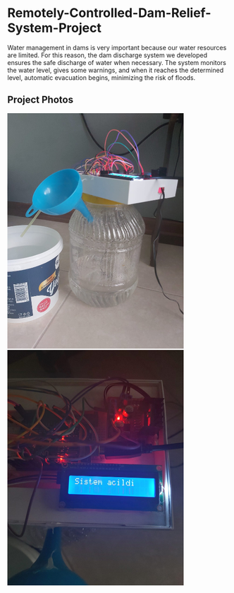 # Remotely-Controlled-Dam-Relief-System-Project
Water management in dams is very important because our water resources are limited. For this reason, the dam discharge system we developed ensures the safe discharge of water when necessary. The system monitors the water level, gives some warnings, and when it reaches the determined level, automatic evacuation begins, minimizing the risk of floods.

## Project Photos

<img src="/IMG-20240123-WA0005.jpg" alt="Description of Image 3" width="400"/> 
<img src="/IMG-20240123-WA0003.jpg" alt="Description of Image 3" width="400"/> 

